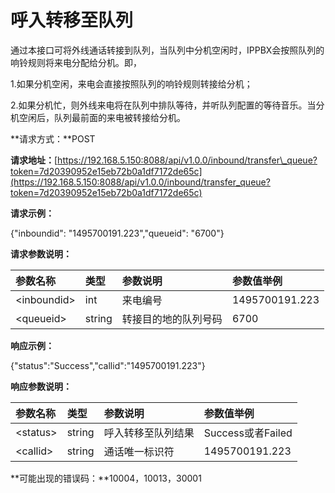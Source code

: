 # **呼入转移至队列**

通过本接口可将外线通话转接到队列，当队列中分机空闲时，IPPBX会按照队列的响铃规则将来电分配给分机。即，

1.如果分机空闲，来电会直接按照队列的响铃规则转接给分机；

2.如果分机忙，则外线来电将在队列中排队等待，并听队列配置的等待音乐。当分机空闲后，队列最前面的来电被转接给分机。

**请求方式：**POST

**请求地址：**[https://192.168.5.150:8088/api/v1.0.0/inbound/transfer\_queue?token=7d20390952e15eb72b0a1df7172de65c](https://192.168.5.150:8088/api/v1.0.0/inbound/transfer_queue?token=7d20390952e15eb72b0a1df7172de65c)

**请求示例：**

{"inboundid": "1495700191.223","queueid": "6700"}

**请求参数说明：**

| 参数名称 | 类型 | 参数说明 | 参数值举例 |
| :--- | :--- | :--- | :--- |
| &lt;inboundid&gt; | int | 来电编号 | 1495700191.223 |
| &lt;queueid&gt; | string | 转接目的地的队列号码 | 6700 |

**响应示例：**

{"status":"Success","callid":"1495700191.223"}

**响应参数说明：**

| 参数名称 | 类型 | 参数说明 | 参数值举例 |
| :--- | :--- | :--- | :--- |
| &lt;status&gt; | string | 呼入转移至队列结果 | Success或者Failed |
| &lt;callid&gt; | string | 通话唯一标识符 | 1495700191.223 |

**可能出现的错误码：**10004，10013，30001

